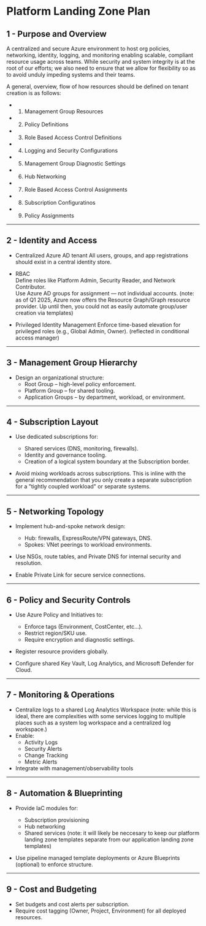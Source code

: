 # Platform Landing Zone Plan  

## 1 - Purpose and Overview
A centralized and secure Azure environment to host org policies, networking, identity, logging, and monitoring enabling scalable, compliant resource usage across teams. While security and system integrity is at the root of our efforts; we also need to ensure that we allow for flexibility so as to avoid unduly impeding systems and their teams.


A general, overview, flow of how resources should be defined on tenant creation is as follows:
  - 1) Management Group Resources
  - 2) Policy Definitions
  - 3) Role Based Access Control Definitions
  - 4) Logging and Security Configurations
  - 5) Management Group Diagnostic Settings
  - 6) Hub Networking
  - 7) Role Based Access Control Assignments
  - 8) Subscription Configuratinos
  - 9) Policy Assignments

---

## 2 - Identity and Access

- Centralized Azure AD tenant
  All users, groups, and app registrations should exist in a central identity store.

- RBAC  
  Define roles like Platform Admin, Security Reader, and Network Contributor.  
  Use Azure AD groups for assignment — not individual accounts. (note: as of Q1 2025, Azure now offers the Resource Graph/Graph resource provider. Up until then, you could not as easily automate group/user creation via templates)

- Privileged Identity Management
  Enforce time-based elevation for privileged roles (e.g., Global Admin, Owner). (reflected in conditional access manager)

---

## 3 -  Management Group Hierarchy

- Design an organizational structure:
  - Root Group – high-level policy enforcement.
  - Platform Group – for shared tooling.
  - Application Groups – by department, workload, or environment.

---

## 4 - Subscription Layout

- Use dedicated subscriptions for:
  - Shared services (DNS, monitoring, firewalls).
  - Identity and governance tooling.
  - Creation of a logical system boundary at the Subscription border.

- Avoid mixing workloads across subscriptions. This is inline with the general recommendation that you only create a separate subscription for a "tightly coupled workload" or separate systems.

---

## 5 - Networking Topology

- Implement hub-and-spoke network design:
  - Hub: firewalls, ExpressRoute/VPN gateways, DNS.
  - Spokes: VNet peerings to workload environments.

- Use NSGs, route tables, and Private DNS for internal security and resolution.
- Enable Private Link for secure service connections.

---

## 6 - Policy and Security Controls

- Use Azure Policy and Initiatives to:
  - Enforce tags (Environment, CostCenter, etc...).
  - Restrict region/SKU use.
  - Require encryption and diagnostic settings.

- Register resource providers globally.
- Configure shared Key Vault, Log Analytics, and Microsoft Defender for Cloud.

---

## 7 -  Monitoring & Operations

- Centralize logs to a shared Log Analytics Workspace (note: while this is ideal, there are complexities with some services logging to multiple places such as a system log workspace and a centralized log workspace.)
- Enable:
  - Activity Logs
  - Security Alerts
  - Change Tracking
  - Metric Alerts
- Integrate with management/observability tools
---

## 8 - Automation & Blueprinting

- Provide IaC modules for:
  - Subscription provisioning
  - Hub networking
  - Shared services
  (note: it will likely be neccesary to keep our platform landing zone templates separate from our application landing zone templates)

- Use pipeline managed template deployments or Azure Blueprints (optional) to enforce structure.

---

## 9 - Cost and Budgeting

- Set budgets and cost alerts per subscription.
- Require cost tagging (Owner, Project, Environment) for all deployed resources.
